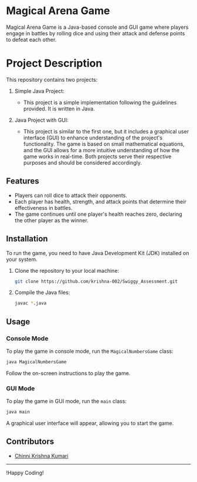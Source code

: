 # Magical Arena Game

Magical Arena Game is a Java-based console and GUI game where players engage in battles by rolling dice and using their attack and defense points to defeat each other.

# Project Description
This repository contains two projects:

1. Simple Java Project:

      - This project is a simple implementation following the guidelines provided. It is written in Java.

2. Java Project with GUI:

     - This project is similar to the first one, but it includes a graphical user interface (GUI) to enhance
understanding of the project's functionality.
The game is based on small mathematical equations, and the GUI allows for a more intuitive
understanding of how the game works in real-time.
Both projects serve their respective purposes and should be considered accordingly.

## Features

- Players can roll dice to attack their opponents.
- Each player has health, strength, and attack points that determine their effectiveness in battles.
- The game continues until one player's health reaches zero, declaring the other player as the winner.

## Installation

To run the game, you need to have Java Development Kit (JDK) installed on your system.

1. Clone the repository to your local machine:

   ```bash
   git clone https://github.com/krishna-002/Swiggy_Assessment.git
   ```

2. Compile the Java files:

   ```bash
   javac *.java
   ```

## Usage

### Console Mode

To play the game in console mode, run the `MagicalNumbersGame` class:

```bash
java MagicalNumbersGame
```

Follow the on-screen instructions to play the game.

### GUI Mode

To play the game in GUI mode, run the `main` class:

```bash
java main
```

A graphical user interface will appear, allowing you to start the game.

## Contributors

- [Chinni Krishna Kumari](https://github.com/krishna-002/Swiggy_Assessment)

---
!Happy Coding!
